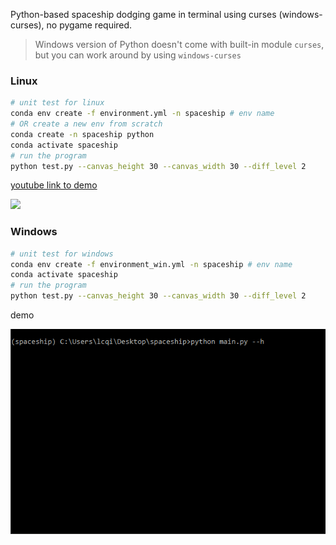 Python-based spaceship dodging game in terminal using curses (windows-curses), no pygame required.

> Windows version of Python doesn't come with built-in module `curses`, but you can work around by using `windows-curses`

### Linux

```bash
# unit test for linux
conda env create -f environment.yml -n spaceship # env name
# OR create a new env from scratch
conda create -n spaceship python
conda activate spaceship
# run the program
python test.py --canvas_height 30 --canvas_width 30 --diff_level 2
```

[youtube link to demo](https://youtu.be/x4g7NjKTjqw)

<a href="https://youtu.be/x4g7NjKTjqw" target="_blank"><img src="http://img.youtube.com/vi/x4g7NjKTjqw/0.jpg"></a>



### Windows

```bash
# unit test for windows
conda env create -f environment_win.yml -n spaceship # env name
conda activate spaceship
# run the program
python test.py --canvas_height 30 --canvas_width 30 --diff_level 2
```

demo

![](https://raw.githubusercontent.com/LuchaoQi/Spaceship/master/demo/demo_win.gif)

